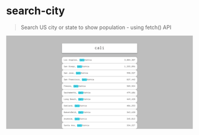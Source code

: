 # search-city

> Search US city or state to show population - using fetch() API

![](https://github.com/breginapool/search-city/blob/main/screenshot-find-city.png)


